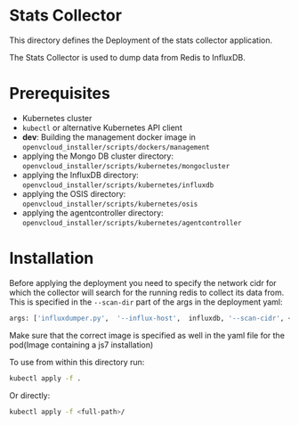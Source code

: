 # Stats Collector

This directory defines the Deployment of the stats collector application. 

The Stats Collector is used to dump data from Redis to InfluxDB.

# Prerequisites
 - Kubernetes cluster
 - `kubectl` or alternative Kubernetes API client
 - **dev**:  Building the management docker image in `openvcloud_installer/scripts/dockers/management`
 - applying the Mongo DB cluster directory: `openvcloud_installer/scripts/kubernetes/mongocluster`
 - applying the InfluxDB directory: `openvcloud_installer/scripts/kubernetes/influxdb`
 - applying the OSIS directory: `openvcloud_installer/scripts/kubernetes/osis`
 - applying the agentcontroller directory: `openvcloud_installer/scripts/kubernetes/agentcontroller`


# Installation

Before applying the deployment you need to specify the network cidr for which the collector will search for the running redis to collect its data from. This is specified in the `--scan-dir` part of the args in the deployment yaml:

```bash
args: ['influxdumper.py',  '--influx-host',  influxdb, '--scan-cidr', <cidr>]
```

Make sure that the correct image is specified as well in the yaml file for the pod(Image containing a js7 installation)

To use from within this directory run:
```bash
kubectl apply -f .
```

Or directly:
```bash
kubectl apply -f <full-path>/
```